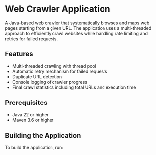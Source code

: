 # Web Crawler Application

A Java-based web crawler that systematically browses and maps web pages starting from a given URL. The application uses
a multi-threaded approach to efficiently crawl websites while handling rate limiting and retries for failed requests.

## Features

- Multi-threaded crawling with thread pool
- Automatic retry mechanism for failed requests
- Duplicate URL detection
- Console logging of crawler progress
- Final crawl statistics including total URLs and execution time

## Prerequisites

- Java 22 or higher
- Maven 3.6 or higher

## Building the Application

To build the application, run:
